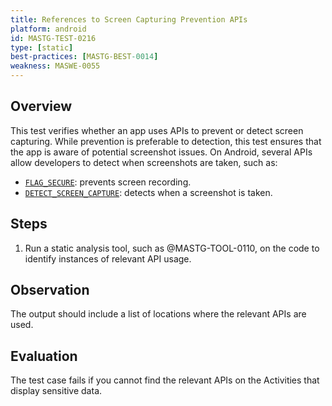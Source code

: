 ```yaml
---
title: References to Screen Capturing Prevention APIs
platform: android
id: MASTG-TEST-0216
type: [static]
best-practices: [MASTG-BEST-0014]
weakness: MASWE-0055
---
```


## Overview

This test verifies whether an app uses APIs to prevent or detect screen capturing. While prevention is preferable to detection, this test ensures that the app is aware of potential screenshot issues. On Android, several APIs allow developers to detect when screenshots are taken, such as:

- [`FLAG_SECURE`](https://developer.android.com/security/fraud-prevention/activities#flag_secure): prevents screen recording.
- [`DETECT_SCREEN_CAPTURE`](https://developer.android.com/about/versions/14/features/screenshot-detection#implementation): detects when a screenshot is taken.

## Steps

1. Run a static analysis tool, such as @MASTG-TOOL-0110, on the code to identify instances of relevant API usage.

## Observation

The output should include a list of locations where the relevant APIs are used.

## Evaluation

The test case fails if you cannot find the relevant APIs on the Activities that display sensitive data.
